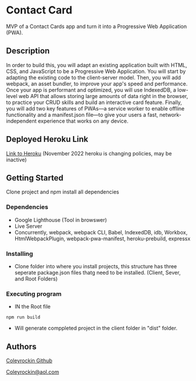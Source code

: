 # Contact Card

MVP of a Contact Cards app and turn it into a Progressive Web Application (PWA).

## Description

In order to build this, you will adapt an existing application built with HTML, CSS, and JavaScript to be a Progressive Web Application. You will start by adapting the existing code to the client-server model. Then, you will add webpack, an asset bundler, to improve your app's speed and performance. Once your app is performant and optimized, you will use IndexedDB, a low-level web API that allows storing large amounts of data right in the browser, to practice your CRUD skills and build an interactive card feature. Finally, you will add two key features of PWAs—a service worker to enable offline functionality and a manifest.json file—to give your users a fast, network-independent experience that works on any device.

## Deployed Heroku Link
[Link to Heroku](https://dry-beyond-26861.herokuapp.com/)
(November 2022 heroku is changing policies, may be inactive)

## Getting Started
Clone project and npm install all dependencies

### Dependencies

* Google Lighthouse (Tool in browswer)
* Live Server
* Concurrently, webpack, webpack CLI, Babel, IndexedDB, idb, Workbox, HtmlWebpackPlugin, webpack-pwa-manifest, heroku-prebuild, expressx

### Installing

* Clone folder into where you install projects, this structure has three seperate package.json files thatg need to be installed. (Client, Sever, and Root Folders)

### Executing program

* IN the Root file 
```
npm run build
```
* Will generate comppleted project in the client folder in "dist" folder.
## Authors

[Coleyrockin Github](https://github.com/coleyrockin)

[Coleyrockin@aol.com](mailto:coleyrockin@aol.com)



